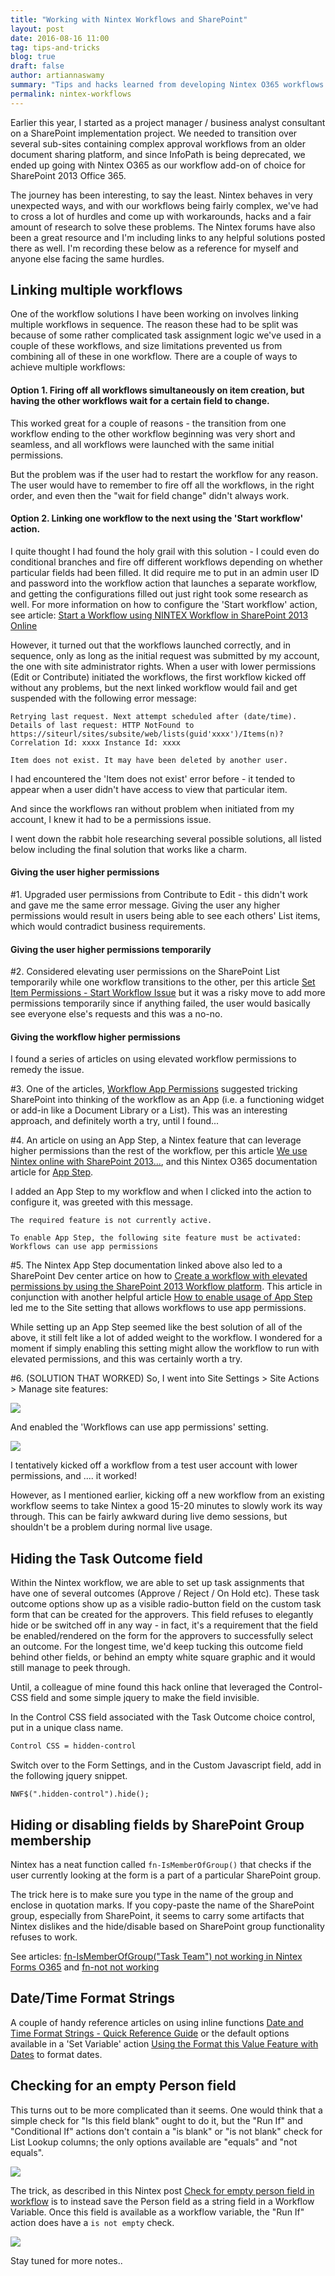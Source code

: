 ```yaml
---
title: "Working with Nintex Workflows and SharePoint"
layout: post
date: 2016-08-16 11:00
tag: tips-and-tricks
blog: true
draft: false
author: artiannaswamy
summary: "Tips and hacks learned from developing Nintex O365 workflows on SharePoint 2013 / O365"
permalink: nintex-workflows
---
```


Earlier this year, I started as a project manager / business analyst consultant on a SharePoint implementation project. We needed to transition over several sub-sites containing complex approval workflows from an older document sharing platform, and since InfoPath is being deprecated, we ended up going with Nintex O365 as our workflow add-on of choice for SharePoint 2013 Office 365.

The journey has been interesting, to say the least. Nintex behaves in very unexpected ways, and with our workflows being fairly complex, we've had to cross a lot of hurdles and come up with workarounds, hacks and a fair amount of research to solve these problems. The Nintex forums have also been a great resource and I'm including links to any helpful solutions posted there as well. I'm recording these below as a reference for myself and anyone else facing the same hurdles.

<div class="breaker"></div>

## Linking multiple workflows

One of the workflow solutions I have been working on involves linking multiple workflows in sequence. The reason these had to be split was because of some rather complicated task assignment logic we've used in a couple of these workflows, and size limitations prevented us from combining all of these in one workflow. There are a couple of ways to achieve multiple workflows:

#### Option 1. Firing off all workflows simultaneously on item creation, but having the other workflows wait for a certain field to change.

This worked great for a couple of reasons - the transition from one workflow ending to the other workflow beginning was very short and seamless, and all workflows were launched with the same initial permissions.

But the problem was if the user had to restart the workflow for any reason. The user would have to remember to fire off all the workflows, in the right order, and even then the "wait for field change" didn't always work.

#### Option 2. Linking one workflow to the next using the 'Start workflow' action.

I quite thought I had found the holy grail with this solution - I could even do conditional branches and fire off different workflows depending on whether particular fields had been filled. It did require me to put in an admin user ID and password into the workflow action that launches a separate workflow, and getting the configurations filled out just right took some research as well. For more information on how to configure the 'Start workflow' action, see article: [Start a Workflow using NINTEX Workflow in SharePoint 2013 Online](http://www.c-sharpcorner.com/blogs/start-a-workflow-using-nintex-workflow-in-sharepoint-2013-online)

However, it turned out that the workflows launched correctly, and in sequence, only as long as the initial request was submitted by my account, the one with site administrator rights. When a user with lower permissions (Edit or Contribute) initiated the workflows, the first workflow kicked off without any problems, but the next linked workflow would fail and get suspended with the following error message:

```
Retrying last request. Next attempt scheduled after (date/time). 
Details of last request: HTTP NotFound to 
https://siteurl/sites/subsite/web/lists(guid'xxxx')/Items(n)? 
Correlation Id: xxxx Instance Id: xxxx

Item does not exist. It may have been deleted by another user.
```

I had encountered the 'Item does not exist' error before - it tended to appear when a user didn't have access to view that particular item. 

And since the workflows ran without problem when initiated from my account, I knew it had to be a permissions issue.

I went down the rabbit hole researching several possible solutions, all listed below including the final solution that works like a charm.

#### Giving the user higher permissions

#1. Upgraded user permissions from Contribute to Edit - this didn't work and gave me the same error message. Giving the user any higher permissions would result in users being able to see each others' List items, which would contradict business requirements.

#### Giving the user higher permissions temporarily

#2. Considered elevating user permissions on the SharePoint List temporarily while one workflow transitions to the other, per this article [Set Item Permissions - Start Workflow Issue](https://community.nintex.com/message/15315) but it was a risky move to add more permissions temporarily since if anything failed, the user would basically see everyone else's requests and this was a no-no.


#### Giving the workflow higher permissions

I found a series of articles on using elevated workflow permissions to remedy the issue.

#3.  One of the articles, [Workflow App Permissions](http://www.stuartroberts.net/index.php/2014/11/20/workflow-app-permissions/) suggested tricking SharePoint into thinking of the workflow as an App (i.e. a functioning widget or add-in like a Document Library or a List). This was an interesting approach, and definitely worth a try, until I found...

#4. An article on using an App Step, a Nintex feature that can leverage higher permissions than the rest of the workflow, per this article [We use Nintex online with SharePoint 2013...](https://community.nintex.com/message/35520), and this Nintex O365 documentation article for [App Step](http://help.nintex.com/en-US/O365/O365WorkFlow/Workflow%20Actions%20-%20STD/App%20Step.htm). 

I added an App Step to my workflow and when I clicked into the action to configure it, was greeted with this message. 

```
The required feature is not currently active.
 
To enable App Step, the following site feature must be activated:
Workflows can use app permissions
```

#5. The Nintex App Step documentation linked above also led to a SharePoint Dev center artice on how to [Create a workflow with elevated permissions by using the SharePoint 2013 Workflow platform](https://msdn.microsoft.com/en-us/library/office/jj822159(v=office.15).aspx). This article in conjunction with another helpful article [How to enable usage of App Step](https://community.nintex.com/thread/4793) led me to the Site setting that allows workflows to use app permissions.

While setting up an App Step seemed like the best solution of all of the above, it still felt like a lot of added weight to the workflow. I wondered for a moment if simply enabling this setting might allow the workflow to run with elevated permissions, and this was certainly worth a try.

#6. (SOLUTION THAT WORKED) So, I went into Site Settings > Site Actions > Manage site features:
<div class="center"><img src="https://github.com/aannasw/aannasw.github.io/blob/master/assets/images/posts/nintex/siteactions.PNG?raw=true" /></div>

And enabled the 'Workflows can use app permissions' setting.
<div class="center"><img src="https://github.com/aannasw/aannasw.github.io/blob/master/assets/images/posts/nintex/workflowapp.PNG?raw=true" /></div> 

I tentatively kicked off a workflow from a test user account with lower permissions, and .... it worked! 

However, as I mentioned earlier, kicking off a new workflow from an existing workflow seems to take Nintex a good 15-20 minutes to slowly work its way through. This can be fairly awkward during live demo sessions, but shouldn't be a problem during normal live usage.

<div class="breaker"></div>

## Hiding the Task Outcome field 

Within the Nintex workflow, we are able to set up task assignments that have one of several outcomes (Approve / Reject / On Hold etc). These task outcome options show up as a visible radio-button field on the custom task form that can be created for the approvers. This field refuses to elegantly hide or be switched off in any way - in fact, it's a requirement that the field be enabled/rendered on the form for the approvers to successfully select an outcome. For the longest time, we'd keep tucking this outcome field behind other fields, or behind an empty white square graphic and it would still manage to peek through.

Until, a colleague of mine found this hack online that leveraged the Control-CSS field and some simple jquery to make the field invisible. 

In the Control CSS field associated with the Task Outcome choice control, put in a unique class name.

```css
Control CSS = hidden-control
```

Switch over to the Form Settings, and in the Custom Javascript field, add in the following jquery snippet.

```jquery
NWF$(".hidden-control").hide();
```

<div class="breaker"></div>

## Hiding or disabling fields by SharePoint Group membership

Nintex has a neat function called ```fn-IsMemberOfGroup()``` that checks if the user currently looking at the form is a part of a particular SharePoint group.

The trick here is to make sure you type in the name of the group and enclose in quotation marks. If you copy-paste the name of the SharePoint group, especially from SharePoint, it seems to carry some artifacts that Nintex dislikes and the hide/disable based on SharePoint group functionality refuses to work.

See articles: [fn-IsMemberOfGroup("Task Team") not working in Nintex Forms O365](https://community.nintex.com/thread/11375) and [fn-not not working](https://community.nintex.com/thread/2874)

<div class="breaker"></div>

## Date/Time Format Strings

A couple of handy reference articles on using inline functions [Date and Time Format Strings - Quick Reference Guide](https://community.nintex.com/community/build-your-own/blog/2015/08/11/date-and-time-format-strings-quick-reference-guide) or the default options available in a 'Set Variable' action [Using the Format this Value Feature with Dates](https://community.nintex.com/community/build-your-own/blog/2015/04/17/using-the-format-this-value-feature-with-dates) to format dates.

<div class="breaker"></div>

## Checking for an empty Person field

This turns out to be more complicated than it seems. One would think that a simple check for "Is this field blank" ought to do it, but the "Run If" and "Conditional If" actions don't contain a "is blank" or "is not blank" check for List Lookup columns; the only options available are "equals" and "not equals".

<div class="center"><img src="https://github.com/aannasw/aannasw.github.io/blob/master/assets/images/posts/nintex/if_listlookup.PNG?raw=true" /></div>

The trick, as described in this Nintex post [Check for empty person field in workflow](https://community.nintex.com/thread/2787) is to instead save the Person field as a string field in a Workflow Variable. Once this field is available as a workflow variable, the "Run If" action does have a ```is not empty``` check.

<div class="center"><img src="https://github.com/aannasw/aannasw.github.io/blob/master/assets/images/posts/nintex/if_variables.PNG?raw=true" /></div>


<div class="breaker"></div>

Stay tuned for more notes..


